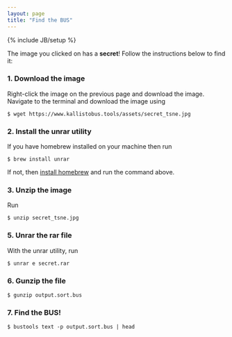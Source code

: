 ```yaml
---
layout: page
title: "Find the BUS"
---
```


{% include JB/setup %}

The image you clicked on has a __secret__! Follow the instructions below to find it:

### 1. Download the image
Right-click the image on the previous page and download the image. Navigate to the terminal and download the image using
```
$ wget https://www.kallistobus.tools/assets/secret_tsne.jpg
```
### 2. Install the unrar utility
If you have homebrew installed on your machine then run 
```
$ brew install unrar
```
If not, then [install homebrew](https://brew.sh/) and run the command above. 

### 3. Unzip the image
Run 
```
$ unzip secret_tsne.jpg
```

### 5. Unrar the rar file
With the unrar utility, run
```
$ unrar e secret.rar 
```

### 6. Gunzip the file
```
$ gunzip output.sort.bus
```
### 7. Find the BUS!
```
$ bustools text -p output.sort.bus | head
```
